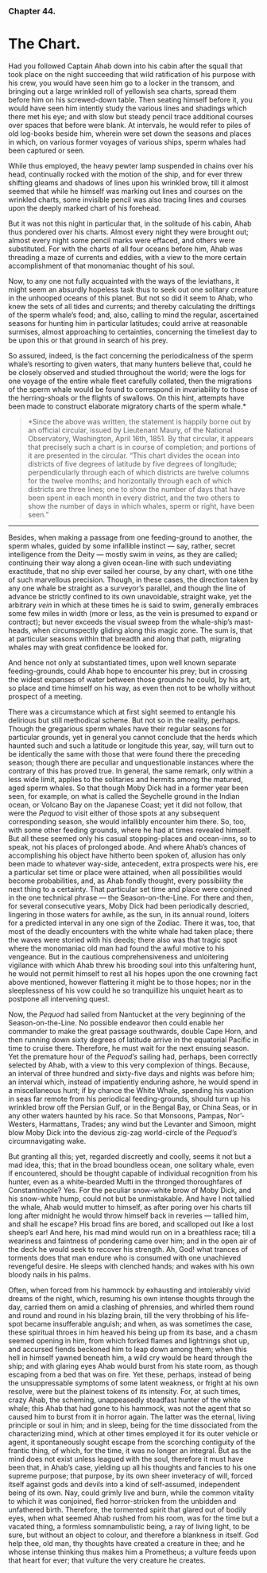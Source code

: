 ### Chapter 44.

# The Chart.

Had you followed Captain Ahab down into his cabin after the squall that took
place on the night succeeding that wild ratification of his purpose with his
crew, you would have seen him go to a locker in the transom, and bringing out a
large wrinkled roll of yellowish sea charts, spread them before him on his
screwed-down table. Then seating himself before it, you would have seen him
intently study the various lines and shadings which there met his eye; and with
slow but steady pencil trace additional courses over spaces that before were
blank. At intervals, he would refer to piles of old log-books beside him,
wherein were set down the seasons and places in which, on various former
voyages of various ships, sperm whales had been captured or seen.

While thus employed, the heavy pewter lamp suspended in chains over his head,
continually rocked with the motion of the ship, and for ever threw shifting
gleams and shadows of lines upon his wrinkled brow, till it almost seemed that
while he himself was marking out lines and courses on the wrinkled charts, some
invisible pencil was also tracing lines and courses upon the deeply marked
chart of his forehead.

But it was not this night in particular that, in the solitude of his cabin,
Ahab thus pondered over his charts. Almost every night they were brought out;
almost every night some pencil marks were effaced, and others were substituted.
For with the charts of all four oceans before him, Ahab was threading a maze of
currents and eddies, with a view to the more certain accomplishment of that
monomaniac thought of his soul.

Now, to any one not fully acquainted with the ways of the leviathans, it might
seem an absurdly hopeless task thus to seek out one solitary creature in the
unhooped oceans of this planet. But not so did it seem to Ahab, who knew the
sets of all tides and currents; and thereby calculating the driftings of the
sperm whale’s food; and, also, calling to mind the regular, ascertained seasons
for hunting him in particular latitudes; could arrive at reasonable surmises,
almost approaching to certainties, concerning the timeliest day to be upon this
or that ground in search of his prey.

So assured, indeed, is the fact concerning the periodicalness of the sperm
whale’s resorting to given waters, that many hunters believe that, could he be
closely observed and studied throughout the world; were the logs for one voyage
of the entire whale fleet carefully collated, then the migrations of the sperm
whale would be found to correspond in invariability to those of the
herring-shoals or the flights of swallows. On this hint, attempts have been
made to construct elaborate migratory charts of the sperm whale.\*

> \*Since the above was written, the statement is happily borne out by an
> official circular, issued by Lieutenant Maury, of the National Observatory,
> Washington, April 16th, 1851. By that circular, it appears that precisely
> such a chart is in course of completion; and portions of it are presented in
> the circular. “This chart divides the ocean into districts of five degrees of
> latitude by five degrees of longitude; perpendicularly through each of which
> districts are twelve columns for the twelve months; and horizontally through
> each of which districts are three lines; one to show the number of days that
> have been spent in each month in every district, and the two others to show
> the number of days in which whales, sperm or right, have been seen.”

---

Besides, when making a passage from one feeding-ground to another, the sperm
whales, guided by some infallible instinct — say, rather, secret intelligence
from the Deity — mostly swim in _veins,_ as they are called; continuing their
way along a given ocean-line with such undeviating exactitude, that no ship
ever sailed her course, by any chart, with one tithe of such marvellous
precision. Though, in these cases, the direction taken by any one whale be
straight as a surveyor’s parallel, and though the line of advance be strictly
confined to its own unavoidable, straight wake, yet the arbitrary _vein_ in
which at these times he is said to swim, generally embraces some few miles in
width (more or less, as the vein is presumed to expand or contract); but never
exceeds the visual sweep from the whale-ship’s mast-heads, when circumspectly
gliding along this magic zone. The sum is, that at particular seasons within
that breadth and along that path, migrating whales may with great confidence be
looked for.

And hence not only at substantiated times, upon well known separate
feeding-grounds, could Ahab hope to encounter his prey; but in crossing the
widest expanses of water between those grounds he could, by his art, so place
and time himself on his way, as even then not to be wholly without prospect of
a meeting.

There was a circumstance which at first sight seemed to entangle his delirious
but still methodical scheme. But not so in the reality, perhaps. Though the
gregarious sperm whales have their regular seasons for particular grounds, yet
in general you cannot conclude that the herds which haunted such and such a
latitude or longitude this year, say, will turn out to be identically the same
with those that were found there the preceding season; though there are
peculiar and unquestionable instances where the contrary of this has proved
true. In general, the same remark, only within a less wide limit, applies to
the solitaries and hermits among the matured, aged sperm whales. So that though
Moby Dick had in a former year been seen, for example, on what is called the
Seychelle ground in the Indian ocean, or Volcano Bay on the Japanese Coast; yet
it did not follow, that were the _Pequod_ to visit either of those spots at any
subsequent corresponding season, she would infallibly encounter him there. So,
too, with some other feeding grounds, where he had at times revealed himself.
But all these seemed only his casual stopping-places and ocean-inns, so to
speak, not his places of prolonged abode. And where Ahab’s chances of
accomplishing his object have hitherto been spoken of, allusion has only been
made to whatever way-side, antecedent, extra prospects were his, ere a
particular set time or place were attained, when all possibilities would become
probabilities, and, as Ahab fondly thought, every possibility the next thing to
a certainty. That particular set time and place were conjoined in the one
technical phrase — the Season-on-the-Line. For there and then, for several
consecutive years, Moby Dick had been periodically descried, lingering in those
waters for awhile, as the sun, in its annual round, loiters for a predicted
interval in any one sign of the Zodiac. There it was, too, that most of the
deadly encounters with the white whale had taken place; there the waves were
storied with his deeds; there also was that tragic spot where the monomaniac
old man had found the awful motive to his vengeance. But in the cautious
comprehensiveness and unloitering vigilance with which Ahab threw his brooding
soul into this unfaltering hunt, he would not permit himself to rest all his
hopes upon the one crowning fact above mentioned, however flattering it might
be to those hopes; nor in the sleeplessness of his vow could he so tranquillize
his unquiet heart as to postpone all intervening quest.

Now, the _Pequod_ had sailed from Nantucket at the very beginning of the
Season-on-the-Line. No possible endeavor then could enable her commander to
make the great passage southwards, double Cape Horn, and then running down
sixty degrees of latitude arrive in the equatorial Pacific in time to cruise
there. Therefore, he must wait for the next ensuing season. Yet the premature
hour of the _Pequod’s_ sailing had, perhaps, been correctly selected by Ahab,
with a view to this very complexion of things. Because, an interval of three
hundred and sixty-five days and nights was before him; an interval which,
instead of impatiently enduring ashore, he would spend in a miscellaneous hunt;
if by chance the White Whale, spending his vacation in seas far remote from his
periodical feeding-grounds, should turn up his wrinkled brow off the Persian
Gulf, or in the Bengal Bay, or China Seas, or in any other waters haunted by
his race. So that Monsoons, Pampas, Nor’-Westers, Harmattans, Trades; any wind
but the Levanter and Simoon, might blow Moby Dick into the devious zig-zag
world-circle of the _Pequod’s_ circumnavigating wake.

But granting all this; yet, regarded discreetly and coolly, seems it not but a
mad idea, this; that in the broad boundless ocean, one solitary whale, even if
encountered, should be thought capable of individual recognition from his
hunter, even as a white-bearded Mufti in the thronged thoroughfares of
Constantinople? Yes. For the peculiar snow-white brow of Moby Dick, and his
snow-white hump, could not but be unmistakable. And have I not tallied the
whale, Ahab would mutter to himself, as after poring over his charts till long
after midnight he would throw himself back in reveries — tallied him, and shall
he escape? His broad fins are bored, and scalloped out like a lost sheep’s
ear! And here, his mad mind would run on in a breathless race; till a weariness
and faintness of pondering came over him; and in the open air of the deck he
would seek to recover his strength. Ah, God! what trances of torments does that
man endure who is consumed with one unachieved revengeful desire. He sleeps
with clenched hands; and wakes with his own bloody nails in his palms.

Often, when forced from his hammock by exhausting and intolerably vivid dreams
of the night, which, resuming his own intense thoughts through the day, carried
them on amid a clashing of phrensies, and whirled them round and round and
round in his blazing brain, till the very throbbing of his life-spot became
insufferable anguish; and when, as was sometimes the case, these spiritual
throes in him heaved his being up from its base, and a chasm seemed opening in
him, from which forked flames and lightnings shot up, and accursed fiends
beckoned him to leap down among them; when this hell in himself yawned beneath
him, a wild cry would be heard through the ship; and with glaring eyes Ahab
would burst from his state room, as though escaping from a bed that was on
fire. Yet these, perhaps, instead of being the unsuppressable symptoms of some
latent weakness, or fright at his own resolve, were but the plainest tokens of
its intensity. For, at such times, crazy Ahab, the scheming, unappeasedly
steadfast hunter of the white whale; this Ahab that had gone to his hammock,
was not the agent that so caused him to burst from it in horror again. The
latter was the eternal, living principle or soul in him; and in sleep, being
for the time dissociated from the characterizing mind, which at other times
employed it for its outer vehicle or agent, it spontaneously sought escape from
the scorching contiguity of the frantic thing, of which, for the time, it was
no longer an integral. But as the mind does not exist unless leagued with the
soul, therefore it must have been that, in Ahab’s case, yielding up all his
thoughts and fancies to his one supreme purpose; that purpose, by its own sheer
inveteracy of will, forced itself against gods and devils into a kind of
self-assumed, independent being of its own. Nay, could grimly live and burn,
while the common vitality to which it was conjoined, fled horror-stricken from
the unbidden and unfathered birth. Therefore, the tormented spirit that glared
out of bodily eyes, when what seemed Ahab rushed from his room, was for the
time but a vacated thing, a formless somnambulistic being, a ray of living
light, to be sure, but without an object to colour, and therefore a blankness
in itself. God help thee, old man, thy thoughts have created a creature in
thee; and he whose intense thinking thus makes him a Prometheus; a vulture
feeds upon that heart for ever; that vulture the very creature he creates.
